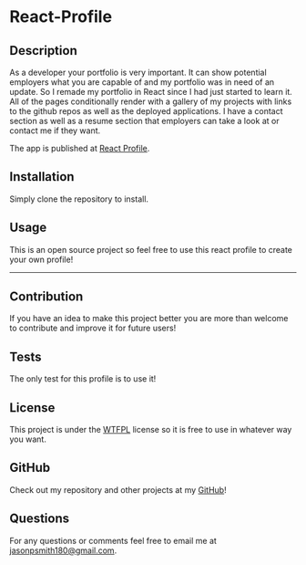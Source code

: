 # React-Profile

## Description
As a developer your portfolio is very important. It can show potential employers what you are capable of and my portfolio was in need of an update. So I remade my portfolio in React since I had just started to learn it.
All of the pages conditionally render with a gallery of my projects with links to the github repos as well as the deployed applications. I have a contact section as well as a resume section that employers can take a look at or contact me if they want.  

The app is published at [React Profile](https://jasonpsmith180.github.io/react-profile/).

## Installation
Simply clone the repository to install.

## Usage
This is an open source project so feel free to use this react profile to create your own profile!

***

## Contribution
If you have an idea to make this project better you are more than welcome to contribute and improve it for future users!

## Tests
The only test for this profile is to use it!

## License
This project is under the [WTFPL](http://www.wtfpl.net/about/) license so it is free to use in whatever way you want.

## GitHub
Check out my repository and other projects at my [GitHub](https://github.com/jasonpsmith180)!

## Questions
For any questions or comments feel free to email me at jasonpsmith180@gmail.com.